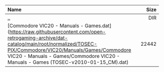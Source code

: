 |Name|Size|
|:---|---:|
|[..](../index.html)|DIR|
|[Commodore VIC20 - Manuals - Games.dat](https://raw.githubusercontent.com/open-retrogaming-archive/dat-catalog/main/root/normalized/TOSEC-PIX/Commodore/VIC20/Manuals/Games/Commodore VIC20 - Manuals - Games/Commodore VIC20 - Manuals - Games (TOSEC-v2010-01-15_CM).dat)|22442|
